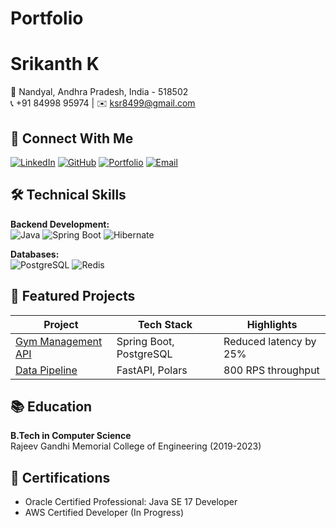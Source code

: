 # Portfolio
# Srikanth K

📍 Nandyal, Andhra Pradesh, India - 518502  
📞 +91 84998 95974 | ✉️ ksr8499@gmail.com  

## 🔗 Connect With Me
[![LinkedIn](https://img.shields.io/badge/LinkedIn-Profile-blue?logo=linkedin)](https://linkedin.com/in/kummari-srikanth8499)
[![GitHub](https://img.shields.io/badge/GitHub-Repositories-black?logo=github)](https://github.com/ksr8499)
[![Portfolio](https://img.shields.io/badge/Portfolio-Showcase-green?logo=vercel)](https://ksr8499.github.io/Portfolio)
[![Email](https://img.shields.io/badge/Email-Contact-red?logo=gmail)](mailto:ksr8499@gmail.com)

## 🛠 Technical Skills
**Backend Development:**  
![Java](https://img.shields.io/badge/Java-17-%23ED8B00?logo=java)
![Spring Boot](https://img.shields.io/badge/Spring_Boot-3.6-%236DB33F?logo=spring)
![Hibernate](https://img.shields.io/badge/Hibernate-6.1-%2300599C?logo=hibernate)

**Databases:**  
![PostgreSQL](https://img.shields.io/badge/PostgreSQL-15-%23336791?logo=postgresql)
![Redis](https://img.shields.io/badge/Redis-%23DC382D?logo=redis)

## 📌 Featured Projects
| Project | Tech Stack | Highlights |
|---------|------------|------------|
| [Gym Management API](https://github.com/ksr8499/gym-api) | Spring Boot, PostgreSQL | Reduced latency by 25% |
| [Data Pipeline](https://github.com/ksr8499/data-pipeline) | FastAPI, Polars | 800 RPS throughput |

## 📚 Education
**B.Tech in Computer Science**  
Rajeev Gandhi Memorial College of Engineering (2019-2023)

## 📜 Certifications
- Oracle Certified Professional: Java SE 17 Developer
- AWS Certified Developer (In Progress)
